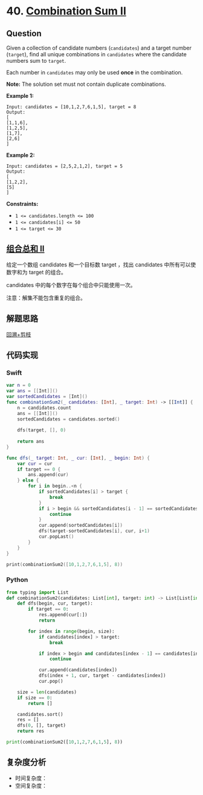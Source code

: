 # 40. [Combination Sum II](https://leetcode.com/problems/combination-sum-ii)

## Question

Given a collection of candidate numbers (`candidates`) and a target number (`target`), find all unique combinations in `candidates` where the candidate numbers sum to `target`.

Each number in `candidates` may only be used **once** in the combination.

**Note:** The solution set must not contain duplicate combinations.

**Example 1:**

```
Input: candidates = [10,1,2,7,6,1,5], target = 8
Output: 
[
[1,1,6],
[1,2,5],
[1,7],
[2,6]
]
```

**Example 2:**

```
Input: candidates = [2,5,2,1,2], target = 5
Output: 
[
[1,2,2],
[5]
] 
```

**Constraints:**

- `1 <= candidates.length <= 100`
- `1 <= candidates[i] <= 50`
- `1 <= target <= 30`

## [组合总和 II](https://leetcode-cn.com/problems/combination-sum-ii)

给定一个数组 candidates 和一个目标数 target ，找出 candidates 中所有可以使数字和为 target 的组合。

candidates 中的每个数字在每个组合中只能使用一次。

注意：解集不能包含重复的组合。 

## 解题思路

[回溯+剪枝]()

## 代码实现

### Swift

```swift
var n = 0
var ans = [[Int]]()
var sortedCandidates = [Int]()
func combinationSum2(_ candidates: [Int], _ target: Int) -> [[Int]] {
    n = candidates.count
    ans = [[Int]]()
    sortedCandidates = candidates.sorted()
    
    dfs(target, [], 0)
    
    return ans
}

func dfs(_ target: Int, _ cur: [Int], _ begin: Int) {
    var cur = cur
    if target == 0 {
        ans.append(cur)
    } else {
        for i in begin..<n {
            if sortedCandidates[i] > target {
                break
            }
            if i > begin && sortedCandidates[i - 1] == sortedCandidates[i] {
                continue
            }
            cur.append(sortedCandidates[i])
            dfs(target-sortedCandidates[i], cur, i+1)
            cur.popLast()
        }
    }
}

print(combinationSum2([10,1,2,7,6,1,5], 8))
```

### Python

```python
from typing import List
def combinationSum2(candidates: List[int], target: int) -> List[List[int]]:
    def dfs(begin, cur, target):
        if target == 0:
            res.append(cur[:])
            return

        for index in range(begin, size):
            if candidates[index] > target:
                break

            if index > begin and candidates[index - 1] == candidates[index]:
                continue

            cur.append(candidates[index])
            dfs(index + 1, cur, target - candidates[index])
            cur.pop()

    size = len(candidates)
    if size == 0:
        return []

    candidates.sort()
    res = []
    dfs(0, [], target)
    return res

print(combinationSum2([10,1,2,7,6,1,5], 8))
```

## 复杂度分析

- 时间复杂度：
- 空间复杂度：


